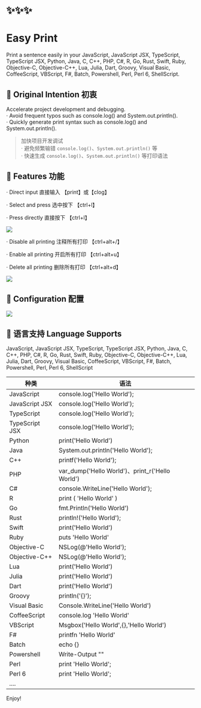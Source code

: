 # ✨✨✨

# Easy Print

Print a sentence easily in your JavaScript, JavaScript JSX, TypeScript, TypeScript JSX, Python, Java, C, C++, PHP, C#, R, Go, Rust, Swift, Ruby, Objective-C, Objective-C++, Lua, Julia, Dart, Groovy, Visual Basic, CoffeeScript, VBScript, F#, Batch, Powershell, Perl, Perl 6, ShellScript.

## 🍃 Original Intention 初衷

Accelerate project development and debugging.<br />
· Avoid frequent typos such as console.log() and System.out.println().<br />
· Quickly generate print syntax such as console.log() and System.out.println().

> 加快项目开发调试<br />
> · 避免频繁输错 `console.log()`、`System.out.println()` 等<br />
> · 快速生成 `console.log()`、`System.out.println()` 等打印语法

## 🍃 Features 功能

· Direct input 直接输入 【print】或【clog】

· Select and press 选中按下 【ctrl+l】

· Press directly 直接按下 【ctrl+l】

<img src="https://gitee.com/webopenfather/vscode-assets/raw/master/vscode-easy-print/1.gif">

· Disable all printing 注释所有打印 【ctrl+alt+/】

· Enable all printing 开启所有打印 【ctrl+alt+u】

· Delete all printing 删除所有打印 【ctrl+alt+d】

<img src="https://gitee.com/webopenfather/vscode-assets/raw/master/vscode-easy-print/2.gif">

## 🍃 Configuration 配置

<img src="https://gitee.com/webopenfather/vscode-assets/raw/master/vscode-easy-print/3.jpg">

## 🍃 语言支持 Language Supports

JavaScript, JavaScript JSX, TypeScript, TypeScript JSX, Python, Java, C, C++, PHP, C#, R, Go, Rust, Swift, Ruby, Objective-C, Objective-C++, Lua, Julia, Dart, Groovy, Visual Basic, CoffeeScript, VBScript, F#, Batch, Powershell, Perl, Perl 6, ShellScript

| 种类           | 语法                                            |
| -------------- | ----------------------------------------------- |
| JavaScript     | console.log('Hello World');                     |
| JavaScript JSX | console.log('Hello World');                     |
| TypeScript     | console.log('Hello World');                     |
| TypeScript JSX | console.log('Hello World');                     |
| Python         | print('Hello World')                            |
| Java           | System.out.println('Hello World');              |
| C++            | printf('Hello World');                          |
| PHP            | var_dump('Hello World')、print_r('Hello World') |
| C#             | console.WriteLine('Hello World');               |
| R              | print ( 'Hello World' )                         |
| Go             | fmt.Println('Hello World')                      |
| Rust           | println!('Hello World');                        |
| Swift          | print('Hello World')                            |
| Ruby           | puts 'Hello World'                              |
| Objective-C    | NSLog(@'Hello World');                          |
| Objective-C++  | NSLog(@'Hello World');                          |
| Lua            | print('Hello World')                            |
| Julia          | print('Hello World')                            |
| Dart           | print('Hello World')                            |
| Groovy         | println('{}');                                  |
| Visual Basic   | Console.WriteLine('Hello World')                |
| CoffeeScript   | console.log 'Hello World'                       |
| VBScript       | Msgbox('Hello World',{},'Hello World')          |
| F#             | printfn 'Hello World'                           |
| Batch          | echo {}                                         |
| Powershell     | Write-Output ""                                 |
| Perl           | print 'Hello World';                            |
| Perl 6         | print 'Hello World';                            |
| ....           |                                                 |

Enjoy!
